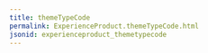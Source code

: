 ```yaml
---
title: themeTypeCode
permalink: ExperienceProduct.themeTypeCode.html
jsonid: experienceproduct_themetypecode
---
```

